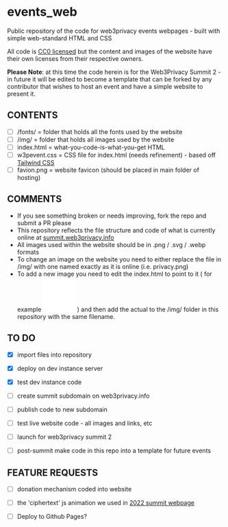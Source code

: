 # events_web

Public repository of the code for web3privacy events webpages -  built with simple web-standard HTML and CSS

All code is [CC0 licensed](https://creativecommons.org/public-domain/cc0/) but the content and images of the website have their own licenses from their respective owners.

**Please Note**: at this time the code herein is for the Web3Privacy Summit 2 - in future it will be edited to become a template that can be forked by any contributor that wishes to host an event and have a simple website to present it. 

## CONTENTS

- [ ] /fonts/            =  folder that holds all the fonts used by the website
- [ ] /img/              =  folder that holds all images used by the website
- [ ] index.html         =  what-you-code-is-what-you-get HTML
- [ ] w3pevent.css       =  CSS file for index.html (needs refinement) - based off [Tailwind CSS](https://tailwindcss.com/)
- [ ] favion.png         =  website favicon (should be placed in main folder of hosting)

## COMMENTS
- If you see something broken or needs improving, fork the repo and submit a PR please
- This repository reflects the file structure and code of what is currently online at [summit.web3privacy.info](https://summit.web3privacy.info/)
- All images used within the website should be in .png / .svg / .webp formats
- To change an image on the website you need to either replace the file in /img/ with one named exactly as it is online (i.e. privacy.png)
- To add a new image you need to edit the index.html to point to it ( for example <img src="/img/logos.svg">) and then add the actual to the /img/ folder in this repository with the same filename.

## TO DO 
- [x] import files into repository
- [x] deploy on dev instance server
- [x] test dev instance code
- [ ] create summit subdomain on web3privacy.info
- [ ] publish code to new subdomain
- [ ] test live website code - all images and links, etc
- [ ] launch for web3privacy summit 2
- [ ] post-summit make code in this repo into a template for future events


## FEATURE REQUESTS
- [ ] donation mechanism coded into website
- [ ] the 'ciphertext' js animation we used in [2022 summit webpage](https://prague22.web3privacy.info/)
- [ ] Deploy to Github Pages?


